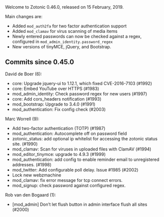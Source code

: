 Welcome to Zotonic 0.46.0, released on 15 February, 2019.

Main changes are:

*   Added `mod_auth2fa` for two factor authentication support
*   Added `mod_clamav` for virus scanning of media items
*   Newly entered passwords can now be checked against a regex, configured in `mod_admin_identity.password_regex`
*   New versions of tinyMCE, jQuery, and Bootstrap.



Commits since 0.45.0
--------------------

David de Boer (6):

*   core: Upgrade jquery-ui to 1.12.1, which fixed CVE-2016-7103 (#1992)
*   core: Embed YouTube over HTTPS (#1983)
*   mod\_admin\_identity: Check password regex for new users (#1997)
*   core: Add cors\_headers notification (#1993)
*   mod\_bootstrap: Upgrade to 3.4.0 (#1991)
*   mod\_authentication: Fix config check (#2003)

Marc Worrell (9):

*   Add two-factor authentication (TOTP) (#1987)
*   mod\_authentication: Autocomplete off on password field
*   zotonic\_status: add optional ip whitelist for accessing the zotonic status site. (#1990)
*   mod\_clamav: Scan for viruses in uploaded files with ClamAV (#1994)
*   mod\_editor\_tinymce: upgrade to 4.9.3 (#1999)
*   mod\_authentication: add config to enable reminder email to unregistered addresses. (#1998)
*   mod\_twitter: Add configurable poll delay. Issue #1985 (#2002)
*   Lock new webzmachine
*   mod\_clamav: fix error message for tcp connect errors.
*   mod\_signup: check password against configured regex.

Rob van den Bogaard (1):

*   \[mod\_admin\] Don’t let flush button in admin interface flush all sites (#2000)